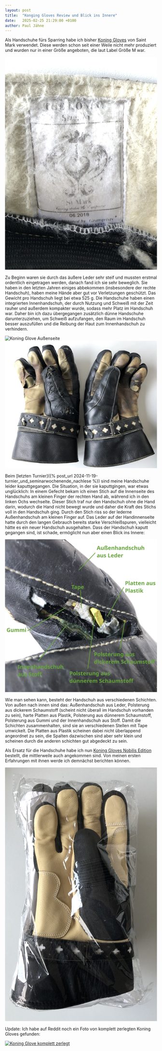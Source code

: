 ```yaml
---
layout: post
title:  "Konging Gloves Review und Blick ins Innere"
date:   2025-02-25 21:29:00 +0100
author: Paul Jähne
---
```


Als Handschuhe fürs Sparring habe ich bisher [Koning Gloves](https://saintmark.se/produkt/old-koning-gloves/) von Saint Mark verwendet. Diese werden schon seit einer Weile nicht mehr produziert und wurden nur in einer Größe angeboten, die laut Label Größe M war.

![Koning Glove Label](/images/2025-02-25-koning-glove-label.jpg)

Zu Beginn waren sie durch das äußere Leder sehr steif und mussten erstmal ordentlich eingetragen werden, danach fand ich sie sehr beweglich. Sie haben in den letzten Jahren einiges abbekommen (insbesondere der rechte Handschuh), haben meine Hände aber gut vor Verletzungen geschützt. Das Gewicht pro Handschuh liegt bei etwa 525 g. Die Handschuhe haben einen integrierten Innenhandschuh, der durch Nutzung und Schweiß mit der Zeit rauher und außerdem kompakter wurde, sodass mehr Platz im Handschuh war. Daher bin ich dazu übergegangen zusätzlich dünne Handschuhe darunterzuziehen, um Schweiß aufzufangen, den Raum im Handschuh besser auszufüllen und die Reibung der Haut zum Innenhandschuh zu verhindern.

![Koning Glove Außenseite](/images/2025-02-25-koning-glove-außenseite.jpg)
![Koning Glove Innenseite](/images/2025-02-25-koning-glove-innenseite.jpg)

Beim [letzten Turnier]({% post_url 2024-11-19-turnier_und_seminarwochenende_nachlese %}) sind meine Handschuhe leider kaputtgegangen. Die Situation, in der sie kaputtgingen, war etwas unglücklich: In einem Gefecht bekam ich einen Stich auf die Innenseite des Handschuhs am kleinen Finger der rechten Hand ab, während ich in den linken Ochs wechselte. Dieser Stich traf nur den Handschuh ohne die Hand darin, wodurch die Hand nicht bewegt wurde und daher die Kraft des Stichs voll in den Handschuh ging. Durch den Stich riss so der lederne Außenhandschuh am kleinen Finger auf. Das Leder auf der Handinnenseite hatte durch den langen Gebrauch bereits starke Verschleißspuren, vielleicht hätte es ein neuer Handschuh ausgehalten. Dass der Handschuh kaputt gegangen sind, ist schade, ermöglicht nun aber einen Blick ins Innere:

![Koning Glove Blick ins Innere](/images/2025-02-25-koning-glove-innenleben.jpg)

Wie man sehen kann, besteht der Handschuh aus verschiedenen Schichten. Von außen nach innen sind das: Außenhandschuh aus Leder, Polsterung aus dickerem Schaumstoff (scheint nicht überall im Handschuh vorhanden zu sein), harte Platten aus Plastik, Polsterung aus dünnerem Schaumstoff, Polsterung aus Gummi und der Innenhandschuh aus Stoff. Damit die Schichten zusammenhalten, sind sie an verschiedenen Stellen mit Tape umwickelt. Die Platten aus Plastik scheinen dabei nicht überlappend angeordnet zu sein, die Spalten dazwischen sind aber sehr klein und scheinen durch die anderen schichten  gut abgedeckt zu sein.

Als Ersatz für die Handschuhe habe ich nun [Koning Gloves Nobilis Edition](https://saintmark.se/produkt/koning-gloves/) bestellt, die mittlerweile auch angekommen sind. Von meinen ersten Erfahrungen mit ihnen werde ich demnächst berichten können.

![Koning Glove Nobilis Edition verpackt](/images/2025-02-25-koning-glove-nobilis-edition-verpackt.jpg)

Update: Ich habe auf Reddit noch ein Foto von komplett zerlegten Koning Gloves gefunden:

[![Koning Glove komplett zerlegt](https://preview.redd.it/qfngz6j2wble1.jpeg?width=2080&format=pjpg&auto=webp&s=fdfc417a12aef1b2f4ba4f0b7a77b04f65883d10)](https://preview.redd.it/qfngz6j2wble1.jpeg?width=2080&format=pjpg&auto=webp&s=fdfc417a12aef1b2f4ba4f0b7a77b04f65883d10)
